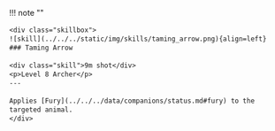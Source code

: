 !!! note ""

    <div class="skillbox">
    ![skill](../../../static/img/skills/taming_arrow.png){align=left}
    ### Taming Arrow 

    <div class="skill">9m shot</div>
    <p>Level 8 Archer</p>
    ---

    Applies [Fury](../../../data/companions/status.md#fury) to the targeted animal.
    </div>